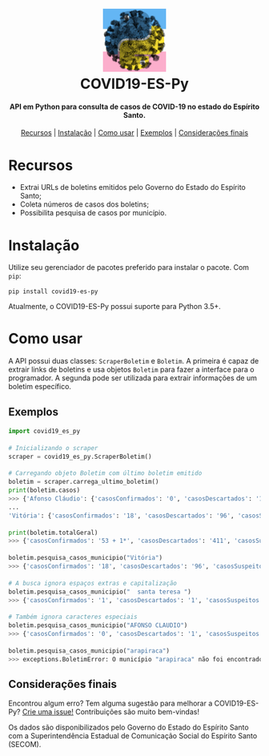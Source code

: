 <h1 align="center">
  <br>
  <a href="https://pypi.org/project/pycep-correios/">
  <img src="docs/logo_COVID19-ES-Py.png" width="25%"></a>
  <br>
  COVID19-ES-Py
  <br>
</h1>

<h4 align="center">API em Python para consulta de casos de COVID-19 no estado do Espírito Santo.</h4>

<p align="center">
  <a href="#recursos">Recursos</a> |
  <a href="#instalação">Instalação</a> |
  <a href="#como-usar">Como usar</a> |
  <a href="#exemplos">Exemplos</a> |
  <a href="#considerações-finais">Considerações finais</a>
</p>

# Recursos
* Extrai URLs de boletins emitidos pelo Governo do Estado do Espírito Santo;
* Coleta números de casos dos boletins;
* Possibilita pesquisa de casos por município.

# Instalação
Utilize seu gerenciador de pacotes preferido para instalar o pacote. Com `pip`:

```shell
pip install covid19-es-py
```

Atualmente, o COVID19-ES-Py possui suporte para Python 3.5+.

# Como usar

A API possui duas classes: `ScraperBoletim` e `Boletim`. A primeira é capaz de extrair links de boletins e usa objetos `Boletim` para fazer a interface para o programador. A segunda pode ser utilizada para extrair informações de um boletim específico.

## Exemplos
```python
import covid19_es_py

# Inicializando o scraper
scraper = covid19_es_py.ScraperBoletim()

# Carregando objeto Boletim com último boletim emitido
boletim = scraper.carrega_ultimo_boletim()
print(boletim.casos)
>>> {'Afonso Cláudio': {'casosConfirmados': '0', 'casosDescartados': '1', 'casosSuspeitos': '00', 'totalCasos': '1'}, 'Água Doce do Norte': {'casosConfirmados': '00', 'casosDescartados': '1', 'casosSuspeitos': '2', 'totalCasos': '3'}
...
'Vitória': {'casosConfirmados': '18', 'casosDescartados': '96', 'casosSuspeitos': '142', 'totalCasos': '256'}}

print(boletim.totalGeral)
>>> {'casosConfirmados': '53 + 1*', 'casosDescartados': '411', 'casosSuspeitos': '1.105', 'totalCasos': '1.570'}

boletim.pesquisa_casos_municipio("Vitória")
>>> {'casosConfirmados': '18', 'casosDescartados': '96', 'casosSuspeitos': '142', 'totalCasos': '256'}

# A busca ignora espaços extras e capitalização
boletim.pesquisa_casos_municipio("  santa teresa ")
>>> {'casosConfirmados': '1', 'casosDescartados': '1', 'casosSuspeitos': '0', 'totalCasos': '2'}

# Também ignora caracteres especiais
boletim.pesquisa_casos_municipio("AFONSO CLAUDIO")
>>> {'casosConfirmados': '0', 'casosDescartados': '1', 'casosSuspeitos': '0', 'totalCasos': '1'}

boletim.pesquisa_casos_municipio("arapiraca")
>>> exceptions.BoletimError: O município "arapiraca" não foi encontrado no boletim. Pode ter ocorrido um erro de digitação ou o município não registrou casos de COVID-19.
```

<!-- ## Documentação
Você pode aprender mais sobre a API lendo a [documentação oficial](https://www.google.com.br). -->

## Considerações finais
Encontrou algum erro? Tem alguma sugestão para melhorar a COVID19-ES-Py? [Crie uma issue!](https://github.com/atilioa/covid19-es-py/issues) Contribuições são muito bem-vindas!

Os dados são disponibilizados pelo Governo do Estado do Espírito Santo com a Superintendência Estadual de Comunicação Social do Espírito Santo (SECOM).
